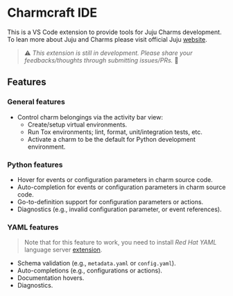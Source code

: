 # Charmcraft IDE

This is a VS Code extension to provide tools for Juju Charms development. To lean more about Juju and Charms please visit official Juju [website][juju].

[juju]: https://juju.is

> ⚠️ *This extension is still in development. Please share your feedbacks/thoughts through submitting issues/PRs.* 🙏

## Features

### General features

- Control charm belongings via the activity bar view:
  - Create/setup virtual environments.
  - Run Tox environments; lint, format, unit/integration tests, etc.
  - Activate a charm to be the default for Python development environment.

### Python features
- Hover for events or configuration parameters in charm source code.
- Auto-completion for events or configuration parameters in charm source code.
- Go-to-definition support for configuration parameters or actions.
- Diagnostics (e.g., invalid configuration parameter, or event references).

### YAML features
  > Note that for this feature to work, you need to install *Red Hat YAML* language server [extension](https://marketplace.visualstudio.com/items?itemName=redhat.vscode-yaml).
  - Schema validation (e.g., `metadata.yaml` or `config.yaml`).
  - Auto-completions (e.g., configurations or actions).
  - Documentation hovers.
  - Diagnostics.
